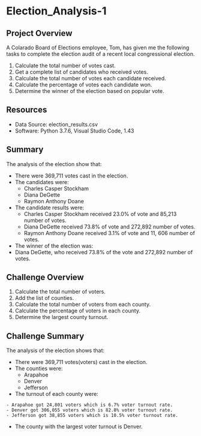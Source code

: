 # Election_Analysis-1

## Project Overview
A Colarado Board of Elections employee, Tom,  has given me the following tasks to complete the election audit of a recent local congressional election.

1. Calculate the total number of votes cast.
2. Get a complete list of candidates who received votes.
3. Calculate the total number of votes each candidate received.
4. Calculate the percentage of votes each candidate won.
5. Determine the winner of the election based on popular vote.

## Resources
- Data Source: election_results.csv
- Software: Python 3.7.6, Visual Studio Code, 1.43

## Summary
The analysis of the election show that:
- There were 369,711 votes cast in the election.
- The candidates were:
  - Charles Casper Stockham
  - Diana DeGette
  - Raymon Anthony Doane
- The candidate results were:
  - Charles Casper Stockham received 23.0% of vote and 85,213 number of votes.
  - Diana DeGette received 73.8% of vote and 272,892 number of votes.
  - Raymon Anthony Doane received 3.1% of vote and 11, 606 number of votes.
 - The winner of the election was:
  - Diana DeGette, who received 73.8% of the vote and 272,892 number of votes.
  
  ## Challenge Overview
  1. Calculate the total number of voters.
  2. Add the list of counties.
  3. Calculate the total number of voters from each county.
  4. Calculate the percentage of voters in each county.
  5. Determine the largest county turnout.
  
  ## Challenge Summary
  The analysis of the election shows that:
  - There were 369,711 votes(voters) cast in the election.
  - The counties were:
    - Arapahoe
    - Denver
    - Jefferson
   - The turnout of each county were:
   
    - Arapahoe got 24,801 voters which is 6.7% voter turnout rate.
    - Denver got 306,055 voters which is 82.8% voter turnout rate.
    - Jefferson got 38,855 voters which is 10.5% voter turnout rate.
    
   - The county with the largest voter turnout is Denver.

